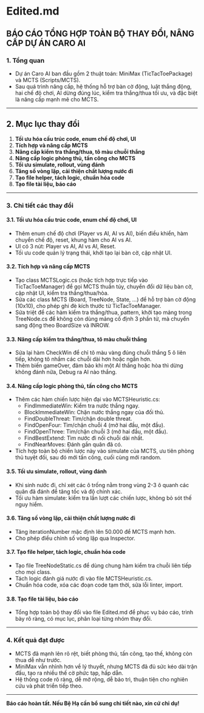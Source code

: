 # Edited.md

## BÁO CÁO TỔNG HỢP TOÀN BỘ THAY ĐỔI, NÂNG CẤP DỰ ÁN CARO AI

### 1. Tổng quan

- Dự án Caro AI ban đầu gồm 2 thuật toán: MiniMax (TicTacToePackage) và MCTS (Scripts/MCTS).
- Sau quá trình nâng cấp, hệ thống hỗ trợ bàn cờ động, luật thắng động, hai chế độ chơi, AI dừng đúng lúc, kiểm tra thắng/thua tối ưu, và đặc biệt là nâng cấp mạnh mẽ cho MCTS.

---

## 2. Mục lục thay đổi

1. **Tối ưu hóa cấu trúc code, enum chế độ chơi, UI**
2. **Tích hợp và nâng cấp MCTS**
3. **Nâng cấp kiểm tra thắng/thua, tô màu chuỗi thắng**
4. **Nâng cấp logic phòng thủ, tấn công cho MCTS**
5. **Tối ưu simulate, rollout, vùng đánh**
6. **Tăng số vòng lặp, cải thiện chất lượng nước đi**
7. **Tạo file helper, tách logic, chuẩn hóa code**
8. **Tạo file tài liệu, báo cáo**

---

### 3. Chi tiết các thay đổi

#### 3.1. Tối ưu hóa cấu trúc code, enum chế độ chơi, UI

- Thêm enum chế độ chơi (Player vs AI, AI vs AI), biến điều khiển, hàm chuyển chế độ, reset, khung hàm cho AI vs AI.
- UI có 3 nút: Player vs AI, AI vs AI, Reset.
- Tối ưu code quản lý trạng thái, khởi tạo lại bàn cờ, cập nhật UI.

#### 3.2. Tích hợp và nâng cấp MCTS

- Tạo class MCTSLogic.cs (hoặc tích hợp trực tiếp vào TicTacToeManager) để gọi MCTS thuần túy, chuyển đổi dữ liệu bàn cờ, cập nhật UI, kiểm tra thắng/thua/hòa.
- Sửa các class MCTS (Board, TreeNode, State, ...) để hỗ trợ bàn cờ động (10x10), cho phép ghi đè kích thước từ TicTacToeManager.
- Sửa triệt để các hàm kiểm tra thắng/thua, pattern, khởi tạo mảng trong TreeNode.cs để không còn dùng mảng cố định 3 phần tử, mà chuyển sang động theo BoardSize và INROW.

#### 3.3. Nâng cấp kiểm tra thắng/thua, tô màu chuỗi thắng

- Sửa lại hàm CheckWin để chỉ tô màu vàng đúng chuỗi thắng 5 ô liên tiếp, không tô nhầm các chuỗi dài hơn hoặc ngắn hơn.
- Thêm biến gameOver, đảm bảo khi một AI thắng hoặc hòa thì dừng không đánh nữa, Debug ra AI nào thắng.

#### 3.4. Nâng cấp logic phòng thủ, tấn công cho MCTS

- Thêm các hàm chiến lược hiện đại vào MCTSHeuristic.cs:
  - FindImmediateWin: Kiểm tra nước thắng ngay.
  - BlockImmediateWin: Chặn nước thắng ngay của đối thủ.
  - FindDoubleThreat: Tìm/chặn double threat.
  - FindOpenFour: Tìm/chặn chuỗi 4 (mở hai đầu, một đầu).
  - FindOpenThree: Tìm/chặn chuỗi 3 (mở hai đầu, một đầu).
  - FindBestExtend: Tìm nước đi nối chuỗi dài nhất.
  - FindNearMoves: Đánh gần quân đã có.
- Tích hợp toàn bộ chiến lược này vào simulate của MCTS, ưu tiên phòng thủ tuyệt đối, sau đó mới tấn công, cuối cùng mới random.

#### 3.5. Tối ưu simulate, rollout, vùng đánh

- Khi sinh nước đi, chỉ xét các ô trống nằm trong vùng 2-3 ô quanh các quân đã đánh để tăng tốc và độ chính xác.
- Tối ưu hàm simulate: kiểm tra lần lượt các chiến lược, không bỏ sót thế nguy hiểm.

#### 3.6. Tăng số vòng lặp, cải thiện chất lượng nước đi

- Tăng iterationNumber mặc định lên 50.000 để MCTS mạnh hơn.
- Cho phép điều chỉnh số vòng lặp qua Inspector.

#### 3.7. Tạo file helper, tách logic, chuẩn hóa code

- Tạo file TreeNodeStatic.cs để dùng chung hàm kiểm tra chuỗi liên tiếp cho mọi class.
- Tách logic đánh giá nước đi vào file MCTSHeuristic.cs.
- Chuẩn hóa code, xóa các đoạn code tạm thời, sửa lỗi linter, import.

#### 3.8. Tạo file tài liệu, báo cáo

- Tổng hợp toàn bộ thay đổi vào file Edited.md để phục vụ báo cáo, trình bày rõ ràng, có mục lục, phân loại từng nhóm thay đổi.

---

### 4. Kết quả đạt được

- MCTS đã mạnh lên rõ rệt, biết phòng thủ, tấn công, tạo thế, không còn thua dễ như trước.
- MiniMax vẫn nhỉnh hơn về lý thuyết, nhưng MCTS đã đủ sức kéo dài trận đấu, tạo ra nhiều thế cờ phức tạp, hấp dẫn.
- Hệ thống code rõ ràng, dễ mở rộng, dễ bảo trì, thuận tiện cho nghiên cứu và phát triển tiếp theo.

---

**Báo cáo hoàn tất. Nếu Bệ Hạ cần bổ sung chi tiết nào, xin cứ chỉ dụ!**

